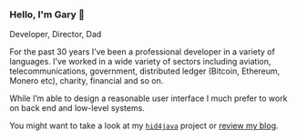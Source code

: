 ### Hello, I'm Gary 👋

Developer, Director, Dad

For the past 30 years I’ve been a professional developer in a variety of languages. I’ve worked in a wide variety of sectors including aviation, telecommunications, government, distributed ledger (Bitcoin, Ethereum, Monero etc), charity, financial and so on.

While I’m able to design a reasonable user interface I much prefer to work on back end and low-level systems.

You might want to take a look at my [`hid4java`](https://github.com/gary-rowe/hid4java) project or [review my blog](https://gary-rowe.com).

<!--
**gary-rowe/gary-rowe** is a ✨ _special_ ✨ repository because its `README.md` (this file) appears on your GitHub profile.

Here are some ideas to get you started:

- 🌱 I’m currently learning ...
- 👯 I’m looking to collaborate on ...
- 🤔 I’m looking for help with ...
- 💬 Ask me about ...
- 📫 How to reach me: ...
- 😄 Pronouns: ...
- ⚡ Fun fact: ...
-->

